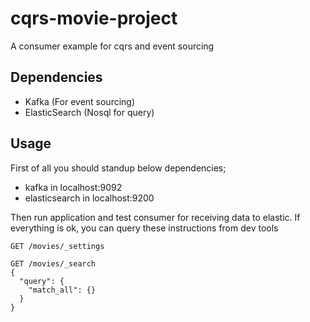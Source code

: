 # cqrs-movie-project
A consumer example for cqrs and event sourcing

## Dependencies
- Kafka (For event sourcing)
- ElasticSearch (Nosql for query)

## Usage
First of all you should standup below dependencies;
- kafka in localhost:9092 
- elasticsearch in localhost:9200

Then run application and test consumer for receiving data to elastic. If everything is ok, you can query these instructions from dev tools

```
GET /movies/_settings

GET /movies/_search
{
  "query": {
    "match_all": {}
  }
}

```


